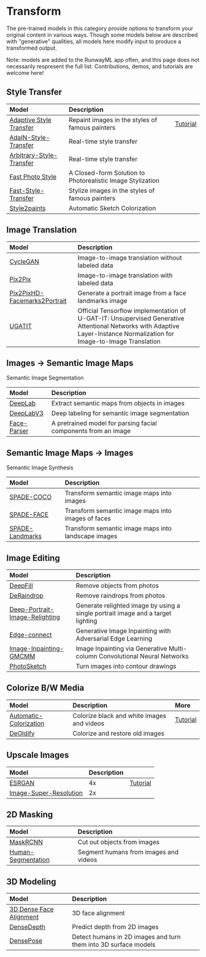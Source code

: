 # Transform

The pre-trained models in this category provide options to transform your original content in various ways. Though some models below are described with "generative" qualities, all models here modify input to produce a transformed output.

Note: models are added to the RunwayML app often, and this page does not necessarily respresent the full list. Contributions, demos, and tutorials are welcome here!

## Style Transfer
| Model | Description |  |
| :--- | :---| :--- |
| [Adaptive Style Transfer](https://open-app.runwayml.com/?model=runway/Adaptive-Style-Transfer)| Repaint images in the styles of famous painters | [Tutorial](tutorials/tutorial_style_transfer.md) |
| [AdaIN-Style-Transfer](https://open-app.runwayml.com/?model=reiinakano/AdaIN-Style-Transfer) | Real-time style transfer | | 
| [Arbitrary-Style-Transfer](https://open-app.runwayml.com/?model=runway/Arbitrary-Image-Stylization) | Real-time style transfer | |
| [Fast Photo Style](https://open-app.runwayml.com/?model=reiinakano/FastPhotoStyle) | A Closed-form Solution to Photorealistic Image Stylization | |
| [Fast-Style-Transfer](https://open-app.runwayml.com/?model=genekogan/Fast-Style-Transfer) | Stylize images in the styles of famous painters | |
| [Style2paints](https://open-app.runwayml.com/?model=zaid/style2paints) | Automatic Sketch Colorization | |


## Image Translation
| Model | Description |  |
| :--- | :---| :--- |
| [CycleGAN](https://open-app.runwayml.com/?model=reiinakano/CycleGAN) | Image-to-image translation without labeled data | |
| [Pix2Pix](https://open-app.runwayml.com/?model=reiinakano/Pix2Pix) | Image-to-image translation with labeled data | |
| [Pix2PixHD-Facemarks2Portrait](https://open-app.runwayml.com/?model=yining/pix2pixHD-Facemarks2Portrait) | Generate a portrait image from a face landmarks image | |
| [UGATIT](https://open-app.runwayml.com/?model=runway/UGATIT) | Official Tensorflow implementation of U-GAT-IT: Unsupervised Generative Attentional Networks with Adaptive Layer-Instance Normalization for Image-to-Image Translation | |


## Images → Semantic Image Maps
Semantic Image Segmentation

| Model | Description |  |
| :--- | :---| :--- |
| [DeepLab](https://open-app.runwayml.com/?model=genekogan/deeplab) | Extract semantic maps from objects in images | |
| [DeepLabV3](https://open-app.runwayml.com/?model=runway/DeepLabV3) | Deep labeling for semantic image segmentation | |
| [Face-Parser](https://open-app.runwayml.com/?model=anastasis/Face-Parser) | A pretrained model for parsing facial components from an image | |


## Semantic Image Maps → Images
Semantic Image Synthesis

| Model | Description |  |
| :--- | :---| :--- |
| [SPADE-COCO](https://open-app.runwayml.com/?model=runway/spade-coco) | Transform semantic image maps into images | |
| [SPADE-FACE](https://open-app.runwayml.com/?model=sree_harsha/spade-face) | Transform semantic image maps into images of faces| |
| [SPADE-Landmarks](https://open-app.runwayml.com/?model=genekogan/SPADE-Landscapes) | Transform semantic image maps into landscape images | |


## Image Editing
| Model | Description |  |
| :--- | :---| :--- |
| [DeepFill](https://open-app.runwayml.com/?model=runway/DeepFill) | Remove objects from photos | |
| [DeRaindrop](https://open-app.runwayml.com/?model=zaid/DeRaindrop) | Remove raindrops from photos| |
| [Deep-Portrait-Image-Relighting](https://open-app.runwayml.com/?model=sree_harsha/Deep-Portrait-Image-Relighting) | Generate relighted image by using a single portrait image and a target lighting | |
| [Edge-connect](https://open-app.runwayml.com/?model=zaid/edge-connect) | Generative Image Inpainting with Adversarial Edge Learning | |
| [Image-Inpainting-GMCMM](https://open-app.runwayml.com/?model=anastasis/Image-Inpainting-GMCNN) | Image Inpainting via Generative Multi-column Convolutional Neural Networks | |
| [PhotoSketch](https://open-app.runwayml.com/?model=runway/PhotoSketch]) | Turn images into contour drawings |  |


## Colorize B/W Media
| Model | Description | More |
| :--- | :---| :--- |
| [Automatic-Colorization](https://open-app.runwayml.com/?model=runway/Automatic-Colorization)| Colorize black and white images and videos | [Tutorial](tutorials/tutorial_colorizing_video.md)|
| [DeOldify](https://open-app.runwayml.com/?model=reiinakano/DeOldify) | Colorize and restore old images | |


## Upscale Images
| Model | Description |  |
| :--- | :---| :--- |
| [ESRGAN](https://open-app.runwayml.com/?model=runway/ESRGAN) | 4x | [Tutorial](tutorials/tutorial_esrgan.md) |
| [Image-Super-Resolution](https://open-app.runwayml.com/?model=runway/Image-Super-Resolution) | 2x | |

## 2D Masking
| Model | Description |  |
| :--- | :---| :--- |
| [MaskRCNN](https://open-app.runwayml.com/?model=runway/MaskRCNN) | Cut out objects from images | |
| [Human-Segmentation](https://open-app.runwayml.com/?model=runway/Human-Segmentation) | Segment humans from images and videos | |


## 3D Modeling
| Model | Description |  |
| :--- | :---| :--- |
| [3D Dense Face Alignment](https://open-app.runwayml.com/?model=matthewbay/3ddfa) | 3D face alignment | |
| [DenseDepth](https://open-app.runwayml.com/?model=runway/DenseDepth) | Predict depth from 2D images|  |
| [DensePose](https://open-app.runwayml.com/?model=runway/DensePose) | Detect humans in 2D images and turn them into 3D surface models | |




